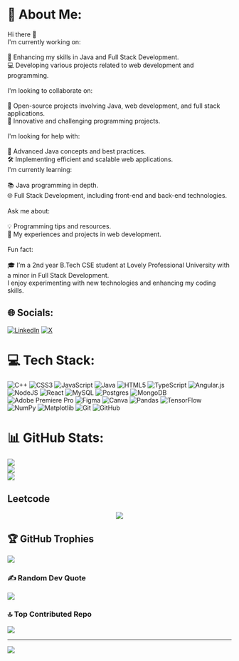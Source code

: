 # 💫 About Me:
Hi there 👋<br>I'm currently working on:<br><br>🚀 Enhancing my skills in Java and Full Stack Development.<br>💻 Developing various projects related to web development and programming.<br><br>I'm looking to collaborate on:<br><br>🌟 Open-source projects involving Java, web development, and full stack applications.<br>🧩 Innovative and challenging programming projects.<br><br>I'm looking for help with:<br><br>🧠 Advanced Java concepts and best practices.<br>🛠 Implementing efficient and scalable web applications.<br>I'm currently learning:<br><br>📚 Java programming in depth.<br>🌐 Full Stack Development, including front-end and back-end technologies.<br><br>Ask me about:<br><br>💡 Programming tips and resources.<br>🔧 My experiences and projects in web development.<br><br>Fun fact:<br><br>🎓 I’m a 2nd year B.Tech CSE student at Lovely Professional University with a minor in Full Stack Development. <br>      I enjoy experimenting with new technologies and enhancing my coding skills.


## 🌐 Socials:
[![LinkedIn](https://img.shields.io/badge/LinkedIn-%230077B5.svg?logo=linkedin&logoColor=white)](https://linkedin.com/in/niteshj14) [![X](https://img.shields.io/badge/X-black.svg?logo=X&logoColor=white)](https://x.com/NiteshJ83599181) 

# 💻 Tech Stack:
![C++](https://img.shields.io/badge/c++-%2300599C.svg?style=for-the-badge&logo=c%2B%2B&logoColor=white) ![CSS3](https://img.shields.io/badge/css3-%231572B6.svg?style=for-the-badge&logo=css3&logoColor=white) ![JavaScript](https://img.shields.io/badge/javascript-%23323330.svg?style=for-the-badge&logo=javascript&logoColor=%23F7DF1E) ![Java](https://img.shields.io/badge/java-%23ED8B00.svg?style=for-the-badge&logo=openjdk&logoColor=white) ![HTML5](https://img.shields.io/badge/html5-%23E34F26.svg?style=for-the-badge&logo=html5&logoColor=white) ![TypeScript](https://img.shields.io/badge/typescript-%23007ACC.svg?style=for-the-badge&logo=typescript&logoColor=white) ![Angular.js](https://img.shields.io/badge/angular.js-%23E23237.svg?style=for-the-badge&logo=angularjs&logoColor=white) ![NodeJS](https://img.shields.io/badge/node.js-6DA55F?style=for-the-badge&logo=node.js&logoColor=white) ![React](https://img.shields.io/badge/react-%2320232a.svg?style=for-the-badge&logo=react&logoColor=%2361DAFB) ![MySQL](https://img.shields.io/badge/mysql-4479A1.svg?style=for-the-badge&logo=mysql&logoColor=white) ![Postgres](https://img.shields.io/badge/postgres-%23316192.svg?style=for-the-badge&logo=postgresql&logoColor=white) ![MongoDB](https://img.shields.io/badge/MongoDB-%234ea94b.svg?style=for-the-badge&logo=mongodb&logoColor=white) ![Adobe Premiere Pro](https://img.shields.io/badge/Adobe%20Premiere%20Pro-9999FF.svg?style=for-the-badge&logo=Adobe%20Premiere%20Pro&logoColor=white) ![Figma](https://img.shields.io/badge/figma-%23F24E1E.svg?style=for-the-badge&logo=figma&logoColor=white) ![Canva](https://img.shields.io/badge/Canva-%2300C4CC.svg?style=for-the-badge&logo=Canva&logoColor=white) ![Pandas](https://img.shields.io/badge/pandas-%23150458.svg?style=for-the-badge&logo=pandas&logoColor=white) ![TensorFlow](https://img.shields.io/badge/TensorFlow-%23FF6F00.svg?style=for-the-badge&logo=TensorFlow&logoColor=white) ![NumPy](https://img.shields.io/badge/numpy-%23013243.svg?style=for-the-badge&logo=numpy&logoColor=white) ![Matplotlib](https://img.shields.io/badge/Matplotlib-%23ffffff.svg?style=for-the-badge&logo=Matplotlib&logoColor=black) ![Git](https://img.shields.io/badge/git-%23F05033.svg?style=for-the-badge&logo=git&logoColor=white) ![GitHub](https://img.shields.io/badge/github-%23121011.svg?style=for-the-badge&logo=github&logoColor=white)
# 📊 GitHub Stats:
![](https://github-readme-stats.vercel.app/api?username=Mrgig7&theme=dark&hide_border=false&include_all_commits=true&count_private=true)<br/>
![](https://github-readme-streak-stats.herokuapp.com/?user=Mrgig7&theme=dark&hide_border=false)<br/>
![](https://github-readme-stats.vercel.app/api/top-langs/?username=Mrgig7&theme=dark&hide_border=false&include_all_commits=true&count_private=true&layout=compact)

  ## Leetcode
  <div align="center">

![](https://leetcard.jacoblin.cool/jacoblincool?ext=activity)

  </div>
  


## 🏆 GitHub Trophies
![](https://github-profile-trophy.vercel.app/?username=Mrgig7&theme=transparent&no-frame=false&no-bg=true&margin-w=4)

### ✍️ Random Dev Quote
![](https://quotes-github-readme.vercel.app/api?type=horizontal&theme=radical)

### 🔝 Top Contributed Repo
![](https://github-contributor-stats.vercel.app/api?username=Mrgig7&limit=5&theme=dark&combine_all_yearly_contributions=true)

---
[![](https://visitcount.itsvg.in/api?id=Mrgig7&icon=6&color=0)](https://visitcount.itsvg.in)

<!-- Proudly created with GPRM ( https://gprm.itsvg.in ) -->
